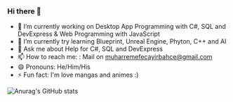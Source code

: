### Hi there 👋

- 🔭 I’m currently working on Desktop App Programming with C#, SQL and DevExpress & Web Programming with JavaScript
- 🌱 I’m currently try learning Blueprint, Unreal Engine, Phyton, C++ and AI
- 💬 Ask me about Help for C#, SQL and DevExpress
- 📫 How to reach me: : Mail on muharremefecayirbahce@gmail.com
- 😄 Pronouns: He/Him/His
- ⚡ Fun fact: I'm love mangas and animes :)

![Anurag's GitHub stats](https://github-readme-stats.vercel.app/api?username=anuraghazra&theme=dark&show_icons=true)

